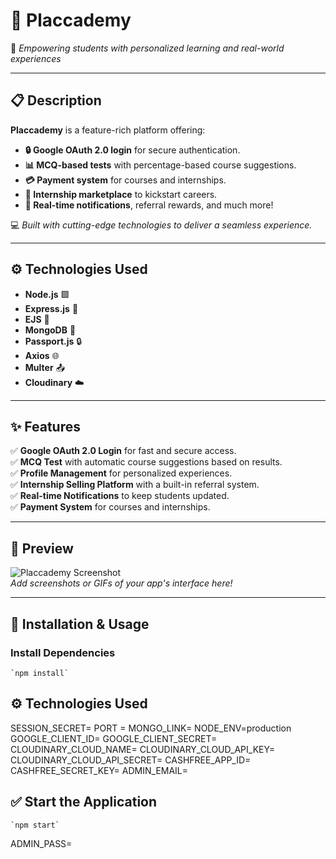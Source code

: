 # 🌟 Placcademy  
🚀 *Empowering students with personalized learning and real-world experiences*  

---

## 📋 Description  
**Placcademy** is a feature-rich platform offering:  
- **🔒 Google OAuth 2.0 login** for secure authentication.  
- **📊 MCQ-based tests** with percentage-based course suggestions.  
- **💳 Payment system** for courses and internships.  
- **🌟 Internship marketplace** to kickstart careers.  
- **🔔 Real-time notifications**, referral rewards, and much more!  

💻 *Built with cutting-edge technologies to deliver a seamless experience.*  

---

## ⚙️ Technologies Used  
- **Node.js** 🟩  
- **Express.js** 🚂  
- **EJS** 🎨  
- **MongoDB** 🍃  
- **Passport.js** 🔒  
- **Axios** 🌐  
- **Multer** 📤  
- **Cloudinary** ☁️  

---

## ✨ Features  
✅ **Google OAuth 2.0 Login** for fast and secure access.  
✅ **MCQ Test** with automatic course suggestions based on results.  
✅ **Profile Management** for personalized experiences.  
✅ **Internship Selling Platform** with a built-in referral system.  
✅ **Real-time Notifications** to keep students updated.  
✅ **Payment System** for courses and internships.  

---

## 📸 Preview  
![Placcademy Screenshot](https://via.placeholder.com/800x400.png?text=Add+Your+Screenshot+Here)  
_Add screenshots or GIFs of your app's interface here!_  

---

## 🔧 Installation & Usage  

### Install Dependencies  
`` `npm install` ``

## ⚙️ Technologies Used  

SESSION_SECRET=
PORT =
MONGO_LINK=
NODE_ENV=production
GOOGLE_CLIENT_ID=
GOOGLE_CLIENT_SECRET=
CLOUDINARY_CLOUD_NAME=
CLOUDINARY_CLOUD_API_KEY=
CLOUDINARY_CLOUD_API_SECRET=
CASHFREE_APP_ID=
CASHFREE_SECRET_KEY=
ADMIN_EMAIL=

## ✅ Start the Application
`` `npm start` ``


ADMIN_PASS=

